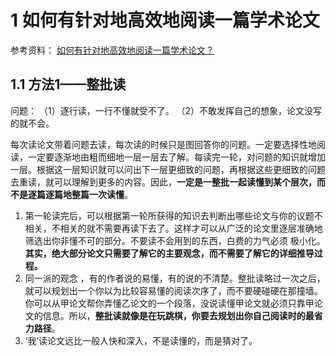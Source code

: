 
# 1 如何有针对地高效地阅读一篇学术论文
参考资料： [如何有针对地高效地阅读一篇学术论文？](https://www.zhihu.com/question/23924014)
## 1.1 方法1——整批读
问题：
（1）逐行读，一行不懂就受不了。
（2）不敢发挥自己的想象，论文没写的就不会。

每次读论文带着问题去读，每次读的时候只是图回答你的问题。一定要选择性地阅读，一定要逐渐地由粗而细地一层一层去了解。每读完一轮，对问题的知识就增加一层。根据这一层知识就可以问出下一层更细致的问题，再根据这些更细致的问题去重读，就可以理解到更多的内容。因此，**一定是一整批一起读懂到某个层次，而不是逐篇逐篇地整篇一次读懂**。
1. 第一轮读完后，可以根据第一轮所获得的知识去判断出哪些论文与你的议题不相关，不相关的就不需要再读下去了。这样才可以从广泛的论文里逐层准确地筛选出你非懂不可的部分。不要读不会用到的东西，白费的力气必须 极小化。**其实，绝大部分论文只需要了解它的主要观念，而不需要了解它的详细推导过程。**
2. 同一派的观念 ，有的作者说的易懂，有的说的不清楚。整批读略过一次之后，就可以规划出一个你以为比较容易懂的阅读次序了，而不要硬碰硬在那撞墙。你可以从甲论文帮你弄懂乙论文的一个段落，没说读懂甲论文就必须只靠甲论文的信息。所以，**整批读就像是在玩跳棋，你要去规划出你自己阅读时的最省力路径**。
3. ‘我’读论文远比一般人快和深入，不是读懂的，而是猜对了。

